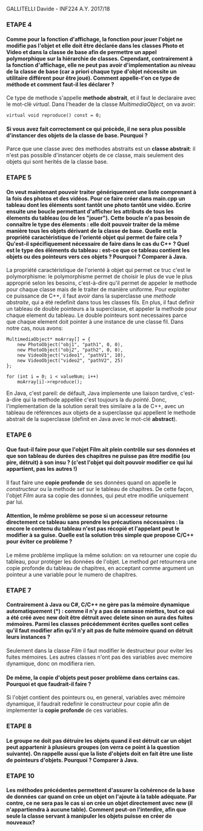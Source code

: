 GALLITELLI Davide - INF224 A.Y. 2017/18

### ETAPE 4
#### Comme pour la fonction d'affichage, la fonction pour jouer l'objet ne modifie pas l'objet et elle doit être déclarée dans les classes Photo et Video et dans la classe de base afin de permettre un appel polymorphique sur la hiérarchie de classes. Cependant, contrairement à la fonction d'affichage, elle ne peut pas avoir d'implementation au niveau de la classe de base (car a priori chaque type d'objet nécessite un utilitaire différent pour être joué). Comment appelle-t'on ce type de méthode et comment faut-il les déclarer ?

Ce type de methode s'appelle **methode abstrait**, et il faut le declaraire avec le mot-clè *virtual*. Dans l'header de la classe *MultimediaObject*, on va avoir:

```
virtual void reproduce() const = 0;
```

#### Si vous avez fait correctement ce qui précède, il ne sera plus possible d'instancer des objets de la classe de base. Pourquoi ?

Parce que une classe avec des methodes abstraits est un **classe abstrait**: il n'est pas possible d'instancer objets de ce classe, mais seulement des objets qui sont herités de la classe base.

### ETAPE 5
#### On veut maintenant pouvoir traiter génériquement une liste comprenant à la fois des photos et des vidéos. Pour ce faire créer dans main.cpp un tableau dont les éléments sont tantôt une photo tantôt une vidéo. Ecrire ensuite une boucle permettant d'afficher les attributs de tous les élements du tableau (ou de les "jouer"). Cette boucle n'a pas besoin de connaître le type des élements : elle doit pouvoir traiter de la même manière tous les objets dérivant de la classe de base. Quelle est la propriété caractéristique de l'orienté objet qui permet de faire cela ? Qu'est-il spécifiquement nécessaire de faire dans le cas du C++ ? Quel est le type des éléments du tableau : est-ce que ce tableau contient les objets ou des pointeurs vers ces objets ? Pourquoi ? Comparer à Java.

La propriété caractéristique de l'orienté à objet qui permet ce truc c'est le polymorphisme: le polymorphisme permet de choisir le plus de vue le plus approprié selon les besoins, c'est-à-dire qu'il permet de appeler le methode pour chaque classe mais de le traiter de manière uniforme. Pour exploiter ce puissance de C++, il faut avoir dans la superclasse une *methode abstraite*, qui a été redefinit dans tous les classes fils. En plus, il faut definir un tableau de double pointeurs a la superclasse, et appeler la methode pour chaque element du tableau. Le double pointeurs sont necessaires parce que chaque element doit pointer à une instance de une classe fil. Dans notre cas, nous avons:

```
MultimediaObject* moArray[] = {
	new PhotoObject("obj1", "path1", 0, 0),
	new PhotoObject("obj2", "path2", 0, 0),
	new VideoObject("video1", "pathV1", 10),
	new VideoObject("video2", "pathV2", 25)
};

for (int i = 0; i < valueNum; i++)
	moArray[i]->reproduce();
```

En Java, c'est pareil: de défault, Java implemente une liaison tardive, c'est-à-dire qui la methode appellée c'est toujours la du *pointé*. Donc, l'implementation de la solution serait tres similaire a la de C++, avec un tableau de références aux objets de a superclasse qui appellent le methode abstrait de la superclasse (definit en Java avec le mot-clé **abstract**).

### ETAPE 6
#### Que faut-il faire pour que l'objet Film ait plein contrôle sur ses données et que son tableau de durées des chapitres ne puisse pas être modifié (ou pire, détruit) à son insu ? (c'est l'objet qui doit pouvoir modifier ce qui lui appartient, pas les autres !)

Il faut faire une **copie profonde** de ses données quand on appelle le *constructeur* ou la methode *set* sur le tableau de chapitres. De cette façon, l'objet *Film* aura sa copie des données, qui peut etre modifie uniquement par lui.

#### Attention, le même problème se pose si un accesseur retourne directement ce tableau sans prendre les précautions nécessaires : la encore le contenu du tableau n'est pas récopié et l'appelant peut le modifier à sa guise. Quelle est la solution très simple que propose C/C++ pour éviter ce problème ?

Le même problème implique la même solution: on va retourner une copie du tableau, pour protéger les données de l'objet. Le method *get* retournera une copie profonde du tableau de chapitres, en acceptant comme argument un pointeur a une variable pour le numero de chapitres.

### ETAPE 7
#### Contrairement à Java ou C#, C/C++ ne gère pas la mémoire dynamique automatiquement (\*) : comme il n'y a pas de ramasse miettes, tout ce qui a été créé avec new doit être détruit avec delete sinon on aura des fuites mémoires. Parmi les classes précédemment écrites quelles sont celles qu'il faut modifier afin qu'il n'y ait pas de fuite mémoire quand on détruit leurs instances ?

Seulement dans la classe *Film* il faut modifier le destructeur pour eviter les fuites mémoires. Les autres classes n'ont pas des variables avec memoire dynamique, donc on modifiera rien.

#### De même, la copie d'objets peut poser problème dans certains cas. Pourquoi et que faudrait-il faire ?

Si l'objet contient des pointeurs ou, en general, variables avec mémoire dynamique, il faudrait redefinir le constructeur pour copie afin de implementer la **copie profonde** de ces variables.

### ETAPE 8
#### Le groupe ne doit pas détruire les objets quand il est détruit car un objet peut appartenir à plusieurs groupes (on verra ce point à la question suivante). On rappelle aussi que la liste d'objets doit en fait être une liste de pointeurs d'objets. Pourquoi ? Comparer à Java.



### ETAPE 10
#### Les méthodes précédentes permettent d'assurer la cohérence de la base de données car quand on crée un objet on l'ajoute à la table adéquate. Par contre, ce ne sera pas le cas si on crée un objet directement avec new (il n'appartiendra à aucune table). Comment peut-on l'interdire, afin que seule la classe servant à manipuler les objets puisse en créer de nouveaux?
